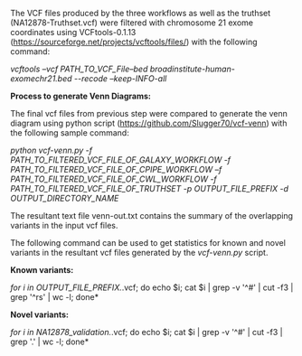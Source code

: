 The VCF files produced by the three workflows as well as the truthset (NA12878-Truthset.vcf) were filtered with chromosome 21 exome coordinates using VCFtools-0.1.13 (https://sourceforge.net/projects/vcftools/files/) with the following command:   

*vcftools –vcf PATH_TO_VCF_File–bed broadinstitute-human-exomechr21.bed --recode –keep-INFO-all*

**Process to generate Venn Diagrams:**

The final vcf files from previous step were compared to generate the venn diagram using python script (https://github.com/Slugger70/vcf-venn) with the following sample command:

*python vcf-venn.py -f PATH_TO_FILTERED_VCF_FILE_OF_GALAXY_WORKFLOW -f PATH_TO_FILTERED_VCF_FILE_OF_CPIPE_WORKFLOW –f PATH_TO_FILTERED_VCF_FILE_OF_CWL_WORKFLOW -f PATH_TO_FILTERED_VCF_FILE_OF_TRUTHSET -p OUTPUT_FILE_PREFIX -d OUTPUT_DIRECTORY_NAME*

The resultant text file venn-out.txt contains the summary of the overlapping variants in the input vcf files.

The following command can be used to get statistics for known and novel variants in the resultant vcf files generated by the *vcf-venn.py* script.
    
**Known variants:**
      
*for i in OUTPUT_FILE_PREFIX.*.vcf; do echo $i; cat $i | grep -v '^#' | cut -f3 | grep '^rs' | wc -l; done*
   
**Novel variants:**
   
*for i in NA12878_validation.*.vcf; do echo $i; cat $i | grep -v '^#' | cut -f3 | grep '\.' | wc -l; done*
